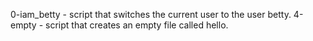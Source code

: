 0-iam_betty - script that switches the current user to the user betty.
4-empty - script that creates an empty file called hello.
